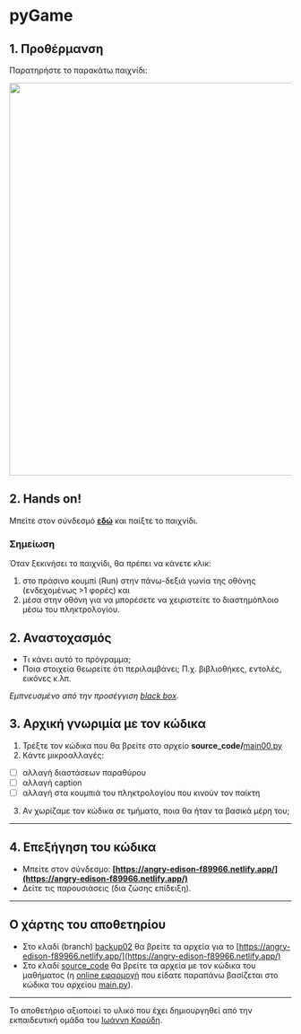 # pyGame

## 1. Προθέρμανση

Παρατηρήστε το παρακάτω παιχνίδι:


<img src="https://github.com/diogenisAl/pyGame/blob/main/media/space_invaders_gif.gif" width="700">



## 2. Hands on!

Μπείτε στον σύνδεσμό **[εδώ](https://replit.com/@dioal/pyspaceinvaders?v=1)** και παίξτε το παιχνίδι.

### Σημείωση
Όταν ξεκινήσει το παιχνίδι, θα πρέπει να κάνετε κλικ:
1. στο πράσινο κουμπί (Run) στην πάνω-δεξιά γωνία της οθόνης (ενδεχομένως >1 φορές) και 
2. μέσα στην οθόνη
για να μπορέσετε να χειριστείτε το διαστημόπλοιο μέσω του πληκτρολογίου.


## 2. Αναστοχασμός

* Τι κάνει αυτό το πρόγραμμα;
* Ποια στοιχεία θεωρείτε ότι περιλαμβάνει; Π.χ. βιβλιοθήκες, εντολές, εικόνες κ.λπ.



*Εμπνευσμένο από την προσέγγιση [black box](https://en.wikipedia.org/wiki/Black_box).*

## 3. Αρχική γνωριμία με τον κώδικα

1. Τρέξτε τον κώδικα που θα βρείτε στο αρχείο **source_code/**[main00.py](https://github.com/diogenisAl/pyGame/blob/source_code/main00.py)
2. Κάντε μικροαλλαγές:
- [ ] αλλαγή διαστάσεων παραθύρου
- [ ] αλλαγή caption
- [ ] αλλαγή στα κουμπιά του πληκτρολογίου που κινούν τον παίκτη
3. Αν χωρίζαμε τον κώδικα σε τμήματα, ποια θα ήταν τα βασικά μέρη του;
---


## 4. Επεξήγηση του κώδικα

* Μπείτε στον σύνδεσμο: **[https://angry-edison-f89966.netlify.app/](https://angry-edison-f89966.netlify.app/)**
* Δείτε τις παρουσιάσεις (δια ζώσης επίδειξη).

---



## Ο χάρτης του αποθετηρίου
* Στο κλαδί (branch) [backup02](https://github.com/diogenisAl/pyGame/tree/backup02) θα βρείτε τα αρχεία για το [https://angry-edison-f89966.netlify.app/](https://angry-edison-f89966.netlify.app/)
* Στο κλαδί [source_code](https://github.com/diogenisAl/pyGame/tree/source_code) θα βρείτε τα αρχεία με τον κώδικα του μαθήματος (η [online εφαρμογή](https://replit.com/@dioal/pyspaceinvaders?v=1) που είδατε παραπάνω βασίζεται στο κώδικα του αρχείου [main.py](https://github.com/diogenisAl/pyGame/blob/source_code/main.py)).

---

Το αποθετήριο αξιοποιεί το υλικό που έχει δημιουργηθεί από την εκπαιδευτική ομάδα του [Ιωάννη Καρύδη](https://github.com/ioanniskarydis).
